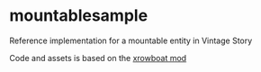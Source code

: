 # mountablesample
Reference implementation for a mountable entity in Vintage Story

Code and assets is based on the [xrowboat mod](https://mods.vintagestory.at/xrowboat)
